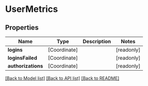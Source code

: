 # UserMetrics

## Properties
Name | Type | Description | Notes
------------ | ------------- | ------------- | -------------
**logins** | [Coordinate] |  | [readonly] 
**loginsFailed** | [Coordinate] |  | [readonly] 
**authorizations** | [Coordinate] |  | [readonly] 

[[Back to Model list]](../README.md#documentation-for-models) [[Back to API list]](../README.md#documentation-for-api-endpoints) [[Back to README]](../README.md)


